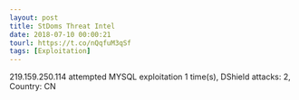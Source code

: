 ```yaml
---
layout: post
title: StDoms Threat Intel
date: 2018-07-10 00:00:21
tourl: https://t.co/nQqfuM3qSf
tags: [Exploitation]
---
```

219.159.250.114 attempted MYSQL exploitation 1 time(s), DShield attacks: 2, Country: CN